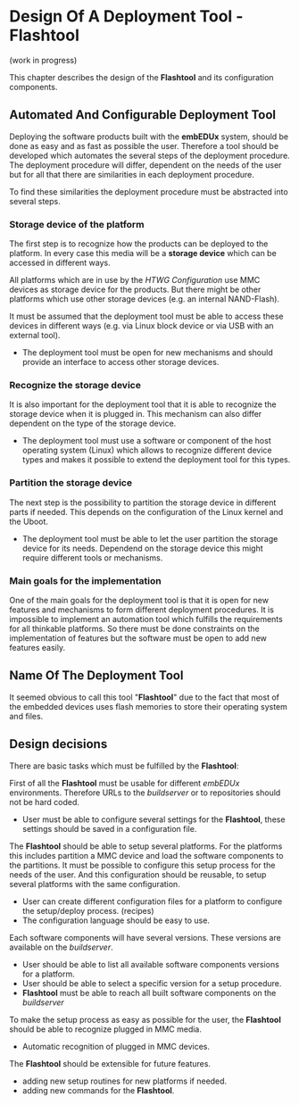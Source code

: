 # Design Of A Deployment Tool - **Flashtool**

(work in progress)

This chapter describes the design of the **Flashtool** and its configuration
components.

## Automated And Configurable Deployment Tool

Deploying the software products built with the **embEDUx** system, should be done
as easy and as fast as possible the user. Therefore a tool should be developed
which automates the several steps of the deployment procedure. The deployment 
procedure will differ, dependent on the needs of the user but for all that there
are similarities in each deployment procedure. 

To find these similarities the deployment procedure must be abstracted into
several steps. 

### Storage device of the platform 

The first step is to recognize how the products can be deployed to the
platform. In every case this media will be a **storage device** which can be
accessed in different ways.

All platforms which are in use by the *HTWG Configuration* use MMC devices
as storage device for the products. But there might be other platforms which
use other storage devices (e.g. an internal NAND-Flash).

It must be assumed that the deployment tool must be able to
access these devices in different ways (e.g. via Linux block device or via
USB with an external tool). 

* The deployment tool must be open for new mechanisms and should
    provide an interface to access other storage devices.
        
### Recognize the storage device

It is also important for the deployment tool that it is able to recognize the
storage device when it is plugged in. This mechanism can also differ
dependent on the type of the storage device.

* The deployment tool must use a software or component of the host operating
    system (Linux) which allows to recognize different device types and makes 
    it possible to extend the deployment tool for this types.

### Partition the storage device

The next step is the possibility to partition the storage device in different
parts if needed. This depends on the configuration of the Linux kernel and
the Uboot. 

* The deployment tool must be able to let the user partition the storage
    device for its needs. Dependend on the storage device this might require
    different tools or mechanisms.


###


### Main goals for the implementation 

One of the main goals for the deployment tool is that it is open for new
features and mechanisms to form different deployment procedures. It is
impossible to implement an automation tool which fulfills the requirements for
all thinkable platforms. So there must be done constraints on the implementation
of features but the software must be open to add new features easily.

## Name Of The Deployment Tool

It seemed obvious to call this tool "**Flashtool**"
due to the fact that most of the embedded devices uses flash memories to store
their operating system and files.


## Design decisions

There are basic tasks which must be fulfilled by the **Flashtool**:

First of all the **Flashtool** must be usable for different *embEDUx*
environments. Therefore URLs to the *buildserver* or to repositories should not
be hard coded. 

- User must be able to configure several settings for the **Flashtool**, these
    settings should be saved in a configuration file.

The **Flashtool** should be able to setup several platforms. For the platforms
this includes partition a MMC device and load the software components to the
partitions. It must be possible to configure this setup process for the needs of
the user. And this configuration should be reusable, to setup several platforms
with the same configuration.

- User can create different configuration files for a platform to configure the
    setup/deploy process. (recipes)
- The configuration language should be easy to use.

Each software components will have several versions. These versions are
available on the *buildserver*.

- User should be able to list all available software components versions for a
    platform. 
- User should be able to select a specific version for a setup procedure.
- **Flashtool** must be able to reach all built software components on the
    *buildserver*

To make the setup process as easy as possible for the user, the **Flashtool**
should be able to recognize plugged in MMC media. 

- Automatic recognition of plugged in MMC devices.

The **Flashtool** should be extensible for future features.

- adding new setup routines for new platforms if needed.
- adding new commands for the **Flashtool**. 


